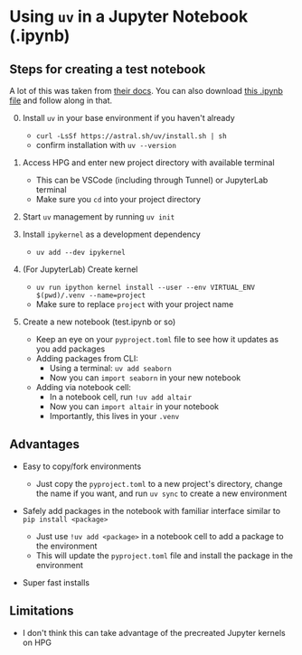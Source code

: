 # Using `uv` in a Jupyter Notebook (.ipynb)


## Steps for creating a test notebook
A lot of this was taken from [their docs](https://docs.astral.sh/uv/guides/integration/jupyter/).
You can also download [this .ipynb file](uv_jupyter_test.ipynb) and follow along in that.

0. Install `uv` in your base environment if you haven't already
    - `curl -LsSf https://astral.sh/uv/install.sh | sh`
    - confirm installation with `uv --version`

2. Access HPG and enter new project directory with available terminal
    - This can be VSCode (including through Tunnel) or JupyterLab terminal
    - Make sure you `cd` into your project directory

3. Start `uv` management by running `uv init`

4. Install `ipykernel` as a development dependency
    - `uv add --dev ipykernel`

5. (For JupyterLab) Create kernel
    - `uv run ipython kernel install --user --env VIRTUAL_ENV $(pwd)/.venv --name=project`
    - Make sure to replace `project` with your project name

6. Create a new notebook (test.ipynb or so)
    - Keep an eye on your `pyproject.toml` file to see how it updates as you add packages
    - Adding packages from CLI:
        - Using a terminal: `uv add seaborn`
        - Now you can `import seaborn` in your new notebook
    - Adding via notebook cell:
        - In a notebook cell, run `!uv add altair`
        - Now you can `import altair` in your notebook
        - Importantly, this lives in your `.venv`



## Advantages
- Easy to copy/fork environments
    - Just copy the `pyproject.toml` to a new project's directory, change the name if you want, and run `uv sync` to create a new environment

- Safely add packages in the notebook with familiar interface similar to `pip install <package>`
    - Just use `!uv add <package>` in a notebook cell to add a package to the environment
    - This will update the `pyproject.toml` file and install the package in the environment

- Super fast installs

## Limitations
- I don't think this can take advantage of the precreated Jupyter kernels on HPG
